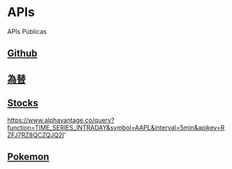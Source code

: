 # APIs
APIs Públicas


## [Github](https://api.github.com/)

## [為替](http://api.aoikujira.com/kawase/json/usd)

## [Stocks](https://www.alphavantage.co/)
https://www.alphavantage.co/query?function=TIME_SERIES_INTRADAY&symbol=AAPL&interval=5min&apikey=RZFJ7RZ8QCZQJQ2I'

## [Pokemon](https://pokeapi.co/)
